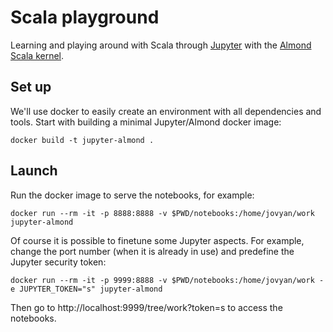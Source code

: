# Scala playground

Learning and playing around with Scala through [Jupyter](https://jupyter.org/)
with the [Almond Scala kernel](https://almond.sh/).

## Set up

We'll use docker to easily create an environment
with all dependencies and tools.
Start with building a minimal Jupyter/Almond docker image:

    docker build -t jupyter-almond .

## Launch

Run the docker image to serve the notebooks, for example:

    docker run --rm -it -p 8888:8888 -v $PWD/notebooks:/home/jovyan/work jupyter-almond

Of course it is possible to finetune some Jupyter aspects.
For example, change the port number (when it is already in use)
and predefine the Jupyter security token:

    docker run --rm -it -p 9999:8888 -v $PWD/notebooks:/home/jovyan/work -e JUPYTER_TOKEN="s" jupyter-almond

Then go to http://localhost:9999/tree/work?token=s to access the notebooks.

